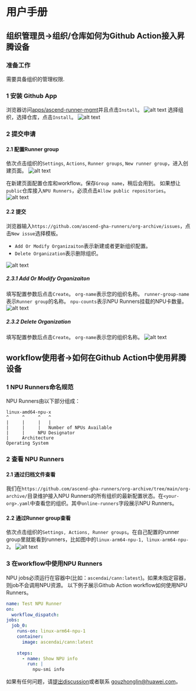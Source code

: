 # 用户手册
## 组织管理员->组织/仓库如何为Github Action接入昇腾设备
### 准备工作
需要具备组织的管理权限.

### 1 安装 Github App
浏览器访问[apps/ascend-runner-mgmt][1]并且点击`Install`。
![alt text](assets/user-manual-zh/image-3.png)
选择组织，选择仓库，点击`Install`。
![alt text](assets/user-manual-zh/image-5.png)

### 2 提交申请
#### 2.1 配置Runner group
依次点击组织的`Settings`, `Actions`, `Runner groups`, `New runner group`，进入创建页面。
![alt text](assets/user-manual-zh/image-8.png)

在新建页面配置仓库和workflow。保存`Group name`，稍后会用到。
如果想让`public`仓库接入`NPU Runners`，必须点击`Allow public repositories`。
![alt text](assets/user-manual-zh/image-4.png)

#### 2.2 提交
浏览器输入`https://github.com/ascend-gha-runners/org-archive/issues`，点击`New issue`选择模板。

- `Add Or Modify Organizaiton`表示新建或者更新组织配置。
- `Delete Organization`表示删除组织。

![alt text](assets/user-manual-zh/image-10.png)
##### 2.3.1 Add Or Modify Organizaiton
填写配置参数后点击`Create`。
`org-name`表示您的组织名称。
`runner-group-name`表示`Runner group`的名称。
`npu-counts`表示NPU Runners挂载的NPU卡数量。
![alt text](assets/user-manual-zh/image-15.png)
##### 2.3.2 Delete Organization
填写配置参数后点击`Create`。
`org-name`表示您的组织名称。
![alt text](assets/user-manual-zh/image-13.png)

## workflow使用者->如何在Github Action中使用昇腾设备
### 1 NPU Runners命名规范
NPU Runners由以下部分组成：
```
linux-amd64-npu-x
^     ^     ^   ^
|     |     |   |
|     |     |   Number of NPUs Available
|     |     NPU Designator
|     Architecture
Operating System
```

### 2 查看 NPU Runners
#### 2.1 通过归档文件查看
我们在`https://github.com/ascend-gha-runners/org-archive/tree/main/org-archive/`目录维护接入NPU Runners的所有组织的最新配置状态。在`<your-org>.yaml`中查看您的组织。其中`online-runners`字段展示NPU Runners。

#### 2.2 通过Runner group查看
依次点击组织的`Settings, Actions, Runner groups`。在自己配置的runner group里就能看到runners，比如图中的`linux-arm64-npu-1, linux-arm64-npu-2`。
![alt text](assets/user-manual-zh/image-7.png)

### 3 在workflow中使用NPU Runners
NPU jobs必须运行在容器中(比如：`ascendai/cann:latest`)。如果未指定容器，则job不会调用NPU资源。
以下例子展示Github Action workflow如何使用NPU Runners。
```yaml
name: Test NPU Runner
on:
  workflow_dispatch:
jobs:
  job_0:
    runs-on: linux-arm64-npu-1
    container:
      image: ascendai/cann:latest
      
    steps:
      - name: Show NPU info
        run: |
          npu-smi info
```

如果有任何问题，请[提出discussion](https://github.com/ascend-gha-runners/docs/discussions)或者联系 gouzhonglin@huawei.com。


[1]: https://github.com/apps/ascend-runner-mgmt